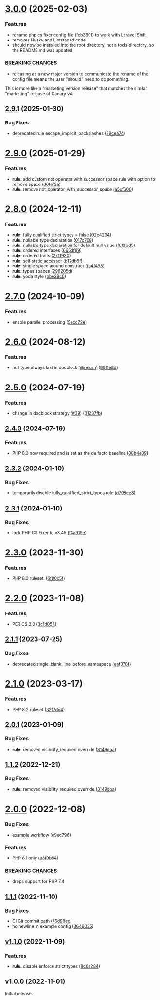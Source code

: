 # [3.0.0](https://github.com/stickeeuk/php-cs-fixer-config/compare/v2.9.1...v3.0.0) (2025-02-03)


### Features

* rename php cs fixer config file ([fcb390f](https://github.com/stickeeuk/php-cs-fixer-config/commit/fcb390f5784b0394dd3168308e0c7834040cd732)) to work with Laravel Shift
* removes Husky and Lintstaged code
* should now be installed into the root directory, not a tools directory, so the README.md was updated


### BREAKING CHANGES

* releasing as a new major version to communicate the rename of the config file means the user "should" need to do something.

This is more like a "marketing version release" that matches the similar "marketing" release of Canary v4.


## [2.9.1](https://github.com/stickeeuk/php-cs-fixer-config/compare/v2.9.0...v2.9.1) (2025-01-30)


### Bug Fixes

* deprecated rule escape_implicit_backslashes ([29cea74](https://github.com/stickeeuk/php-cs-fixer-config/commit/29cea741f5c646ac6ef2d7e459c6939091e5998e))

# [2.9.0](https://github.com/stickeeuk/php-cs-fixer-config/compare/v2.8.0...v2.9.0) (2025-01-29)


### Features

* **rule:** add custom not operator with successor space rule with option to remove space ([d6faf2a](https://github.com/stickeeuk/php-cs-fixer-config/commit/d6faf2a6a1c15c1f8b9e6eefeb61f72963aa9a87))
* **rule:** remove not_operator_with_successor_space ([a5cf600](https://github.com/stickeeuk/php-cs-fixer-config/commit/a5cf600f9f30e76e8005bbf75e0febd24302c4e1))

# [2.8.0](https://github.com/stickeeuk/php-cs-fixer-config/compare/v2.7.0...v2.8.0) (2024-12-11)


### Features

* **rule:** fully qualified strict types = false ([02c4294](https://github.com/stickeeuk/php-cs-fixer-config/commit/02c42946307478fd33c631a6ca15bce9ff607efa))
* **rule:** nullable type declaration ([017c708](https://github.com/stickeeuk/php-cs-fixer-config/commit/017c708a41702b36ab17fdb3fb5096ebd5899a06))
* **rule:** nullable type declaration for default null value ([f88fbd5](https://github.com/stickeeuk/php-cs-fixer-config/commit/f88fbd5152825ccc0474a53b062ff93362f64826))
* **rule:** ordered interfaces ([665df89](https://github.com/stickeeuk/php-cs-fixer-config/commit/665df89c18f91ba27073a1a174d9b3e6f274def5))
* **rule:** ordered traits ([2711930](https://github.com/stickeeuk/php-cs-fixer-config/commit/27119302323b9eb6e9364dcd3302b1eabe9d249e))
* **rule:** self static accessor ([b12db5f](https://github.com/stickeeuk/php-cs-fixer-config/commit/b12db5f5e6e1061fc58daa43fc836945b93a272f))
* **rule:** single space around construct ([fb4f498](https://github.com/stickeeuk/php-cs-fixer-config/commit/fb4f498024c1ebc5e456410ed4a691483cb8b223))
* **rule:** types spaces ([298205d](https://github.com/stickeeuk/php-cs-fixer-config/commit/298205da65ed878b46dbaa904b5369ca071ba1c5))
* **rule:** yoda style ([bbe39c0](https://github.com/stickeeuk/php-cs-fixer-config/commit/bbe39c0a1ddc8f3301e2502842bd90665e10798c))

# [2.7.0](https://github.com/stickeeuk/php-cs-fixer-config/compare/v2.6.0...v2.7.0) (2024-10-09)


### Features

* enable parallel processing ([5ecc72e](https://github.com/stickeeuk/php-cs-fixer-config/commit/5ecc72ef132b5f103f02953cc92b19330dba3ca1))

# [2.6.0](https://github.com/stickeeuk/php-cs-fixer-config/compare/v2.5.0...v2.6.0) (2024-08-12)


### Features

* null type always last in docblock '[@return](https://github.com/return)' ([89f1e8d](https://github.com/stickeeuk/php-cs-fixer-config/commit/89f1e8da8ff1e61c57ac799f89a44288658b993a))

# [2.5.0](https://github.com/stickeeuk/php-cs-fixer-config/compare/v2.4.0...v2.5.0) (2024-07-19)


### Features

* change in docblock strategy ([#39](https://github.com/stickeeuk/php-cs-fixer-config/issues/39)) ([31237fb](https://github.com/stickeeuk/php-cs-fixer-config/commit/31237fb21cb662372a43a91c7981d07eaf801fd3))

## [2.4.0](https://github.com/stickeeuk/php-cs-fixer-config/compare/v2.3.2...v2.4.0) (2024-07-19)


### Features
* PHP 8.3 now required and is set as the de facto baseline ([88b4e89](https://github.com/stickeeuk/php-cs-fixer-config/commit/88b4e8929e974aaf39eac9bb723470bad1337cbd))

## [2.3.2](https://github.com/stickeeuk/php-cs-fixer-config/compare/v2.3.1...v2.3.2) (2024-01-10)


### Bug Fixes

* temporarily disable fully_qualified_strict_types rule ([d708ce8](https://github.com/stickeeuk/php-cs-fixer-config/commit/d708ce8a84475afa318555ca63dcc4d4d5f16e0f))

## [2.3.1](https://github.com/stickeeuk/php-cs-fixer-config/compare/v2.3.0...v2.3.1) (2024-01-10)


### Bug Fixes

* lock PHP CS Fixer to v3.45 ([f4a919e](https://github.com/stickeeuk/php-cs-fixer-config/commit/f4a919edd7c1f529faa8b67e70bf586b79fcd5b7))

# [2.3.0](https://github.com/stickeeuk/php-cs-fixer-config/compare/v2.2.0...v2.3.0) (2023-11-30)


### Features

* PHP 8.3 ruleset. ([6f90c5f](https://github.com/stickeeuk/php-cs-fixer-config/commit/6f90c5f19c83808db26917d06bac117412875a76))

# [2.2.0](https://github.com/stickeeuk/php-cs-fixer-config/compare/v2.1.1...v2.2.0) (2023-11-08)


### Features

* PER CS 2.0 ([3c1d054](https://github.com/stickeeuk/php-cs-fixer-config/commit/3c1d05429651ba0810d541ef4a003ec6103d5a0f))

## [2.1.1](https://github.com/stickeeuk/php-cs-fixer-config/compare/v2.1.0...v2.1.1) (2023-07-25)


### Bug Fixes

* deprecated single_blank_line_before_namespace ([eaf078f](https://github.com/stickeeuk/php-cs-fixer-config/commit/eaf078ff99d79fe0c79aa40305a1a072298007d3))

# [2.1.0](https://github.com/stickeeuk/php-cs-fixer-config/compare/v2.0.1...v2.1.0) (2023-03-17)


### Features

* PHP 8.2 ruleset ([3217dc4](https://github.com/stickeeuk/php-cs-fixer-config/commit/3217dc4df56815d2a454a4aa7b370e1a640c95b2))

## [2.0.1](https://github.com/stickeeuk/php-cs-fixer-config/compare/v2.0.0...v2.0.1) (2023-01-09)


### Bug Fixes

* **rule:** removed visibility_required override ([3149dba](https://github.com/stickeeuk/php-cs-fixer-config/commit/3149dbaf242788ff8c7a75b0ec4aad4d908bab4a))

## [1.1.2](https://github.com/stickeeuk/php-cs-fixer-config/compare/v1.1.1...v1.1.2) (2022-12-21)


### Bug Fixes

* **rule:** removed visibility_required override ([3149dba](https://github.com/stickeeuk/php-cs-fixer-config/commit/3149dbaf242788ff8c7a75b0ec4aad4d908bab4a))

# [2.0.0](https://github.com/stickeeuk/php-cs-fixer-config/compare/v1.1.1...v2.0.0) (2022-12-08)


### Bug Fixes

* example workflow ([e9ec796](https://github.com/stickeeuk/php-cs-fixer-config/commit/e9ec7967daae90dd90b987d24fc3924f3e7c6c5d))


### Features

* PHP 8.1 only ([a3f9b54](https://github.com/stickeeuk/php-cs-fixer-config/commit/a3f9b5469e6f3e9fc072a638fd709b35b4f169a2))


### BREAKING CHANGES

* drops support for PHP 7.4

## [1.1.1](https://github.com/stickeeuk/php-cs-fixer-config/compare/v1.1.0...v1.1.1) (2022-11-10)


### Bug Fixes

* CI Git commit path ([76d98ed](https://github.com/stickeeuk/php-cs-fixer-config/commit/76d98ed3dca9f19928494f47e07ee566ea83a1be))
* no newline in example config ([3646035](https://github.com/stickeeuk/php-cs-fixer-config/commit/3646035fc317cd72a04473664ca2824a8f014914))

## [v1.1.0](https://github.com/stickeeuk/php-cs-fixer-config/compare/v1.0.0...v1.1.0) (2022-11-09)


### Features

* **rule:** disable enforce strict types ([8c6a284](https://github.com/stickeeuk/php-cs-fixer-config/commit/8c6a28411f5718806e35574571541c0f1adb2c8e))

## v1.0.0 (2022-11-01)

Initial release.
